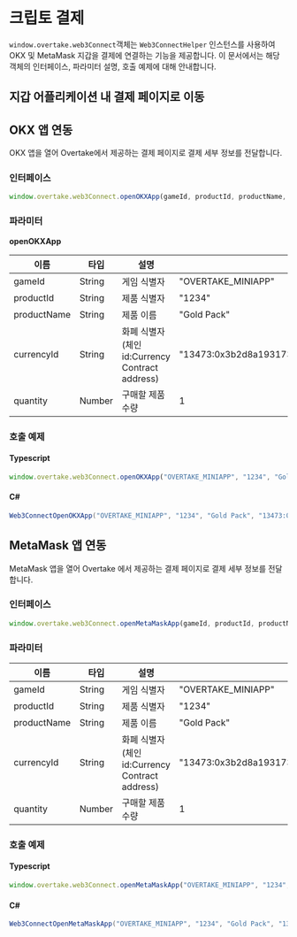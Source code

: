 # 크립토 결제

`window.overtake.web3Connect`객체는 `Web3ConnectHelper` 인스턴스를 사용하여 OKX 및 MetaMask 지갑을 결제에 연결하는 기능을 제공합니다. 
이 문서에서는 해당 객체의 인터페이스, 파라미터 설명, 호출 예제에 대해 안내합니다.


## 지갑 어플리케이션 내 결제 페이지로 이동

## OKX 앱 연동
OKX 앱을 열어 Overtake에서 제공하는 결제 페이지로 결제 세부 정보를 전달합니다.

### 인터페이스 
```javascript
window.overtake.web3Connect.openOKXApp(gameId, productId, productName, currencyId, quantity);
```

### 파라미터
<b>openOKXApp</b>

| 이름          | 타입     | 설명                                      | 예제 데이터                                             |
|-------------|--------|-----------------------------------------|----------------------------------------------------|
| gameId      | String | 게임 식별자                                  | "OVERTAKE_MINIAPP"                                 |
| productId   | String | 제품 식별자                                  | "1234"                                             |
| productName | String | 제품 이름                                   | "Gold Pack"                                        |
| currencyId  | String | 화폐 식별자(체인 id:Currency Contract address) | "13473:0x3b2d8a1931736fc321c24864bceee981b11c3c57" |
| quantity    | Number | 구매할 제품 수량                               | 1                                                  |

### 호출 예제
#### Typescript
```typescript
window.overtake.web3Connect.openOKXApp("OVERTAKE_MINIAPP", "1234", "Gold Pack", "13473:0x3b2d8a1931736fc321c24864bceee981b11c3c57", 1);
```

#### C#
```csharp
Web3ConnectOpenOKXApp("OVERTAKE_MINIAPP", "1234", "Gold Pack", "13473:0x3b2d8a1931736fc321c24864bceee981b11c3c57", 1);
```

## MetaMask 앱 연동
MetaMask 앱을 열어 Overtake 에서 제공하는 결제 페이지로 결제 세부 정보를 전달합니다.

### 인터페이스
```javascript
window.overtake.web3Connect.openMetaMaskApp(gameId, productId, productName, currencyId, quantity );
```

### 파라미터
| 이름          | 타입     | 설명                                      | 예제 데이터                                           |
|-------------|--------|-----------------------------------------|--------------------------------------------------|
| gameId      | String | 게임 식별자                                  | "OVERTAKE_MINIAPP"                               |
| productId   | String | 제품 식별자                                  | "1234"                                           |
| productName | String | 제품 이름                                   | "Gold Pack"                                      |
| currencyId  | String | 화폐 식별자(체인 id:Currency Contract address) | "13473:0x3b2d8a1931736fc321c24864bceee981b11c3c57" |
| quantity    | Number | 구매할 제품 수량                               | 1                                                |

### 호출 예제
#### Typescript
```typescript 
window.overtake.web3Connect.openMetaMaskApp("OVERTAKE_MINIAPP", "1234", "Gold Pack", "13473:0x3b2d8a1931736fc321c24864bceee981b11c3c57", 1);
```

#### C#
```csharp
Web3ConnectOpenMetaMaskApp("OVERTAKE_MINIAPP", "1234", "Gold Pack", "13473:0x3b2d8a1931736fc321c24864bceee981b11c3c57", 1);
```